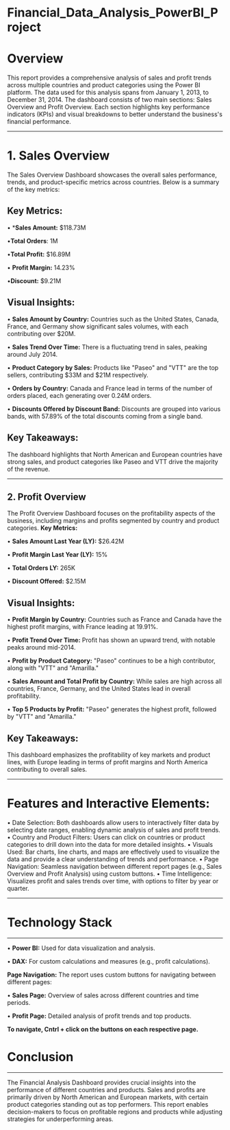 # Financial_Data_Analysis_PowerBI_Project

# Overview
This report provides a comprehensive analysis of sales and profit trends across multiple countries and product categories using the Power BI platform. The data used for this analysis spans from January 1, 2013, to December 31, 2014.
The dashboard consists of two main sections: Sales Overview and Profit Overview. Each section highlights key performance indicators (KPIs) and visual breakdowns to better understand the business's financial performance.
________________________________________
# 1. Sales Overview
The Sales Overview Dashboard showcases the overall sales performance, trends, and product-specific metrics across countries. Below is a summary of the key metrics:

## Key Metrics:

•	***Sales Amount:** $118.73M

•**Total Orders**: 1M

•**Total Profit:** $16.89M

•	**Profit Margin:** 14.23%

•**Discount:** $9.21M

## Visual Insights:
•	**Sales Amount by Country:** Countries such as the United States, Canada, France, and Germany show significant sales volumes, with each contributing over $20M.

•	**Sales Trend Over Time:** There is a fluctuating trend in sales, peaking around July 2014.

•	**Product Category by Sales:** Products like "Paseo" and "VTT" are the top sellers, contributing $33M and $21M respectively.

•	**Orders by Country:** Canada and France lead in terms of the number of orders placed, each generating over 0.24M orders.

•	**Discounts Offered by Discount Band:** Discounts are grouped into various bands, with 57.89% of the total discounts coming from a single band.

## Key Takeaways:
The dashboard highlights that North American and European countries have strong sales, and product categories like Paseo and VTT drive the majority of the revenue.
________________________________________
## 2. Profit Overview
The Profit Overview Dashboard focuses on the profitability aspects of the business, including margins and profits segmented by country and product categories.
**Key Metrics:**

•	**Sales Amount Last Year (LY):** $26.42M

•	**Profit Margin Last Year (LY):** 15%

•	**Total Orders LY:** 265K

•	**Discount Offered:** $2.15M

## Visual Insights:
•	**Profit Margin by Country:** Countries such as France and Canada have the highest profit margins, with France leading at 19.91%.

•	**Profit Trend Over Time:** Profit has shown an upward trend, with notable peaks around mid-2014.

•	**Profit by Product Category:** "Paseo" continues to be a high contributor, along with "VTT" and "Amarilla."

•	**Sales Amount and Total Profit by Country:** While sales are high across all countries, France, Germany, and the United States lead in overall profitability.

•	**Top 5 Products by Profit:** "Paseo" generates the highest profit, followed by "VTT" and "Amarilla."

## Key Takeaways:
This dashboard emphasizes the profitability of key markets and product lines, with Europe leading in terms of profit margins and North America contributing to overall sales.
________________________________________
# Features and Interactive Elements:

•	Date Selection: Both dashboards allow users to interactively filter data by selecting date ranges, enabling dynamic analysis of sales and profit trends.
•	Country and Product Filters: Users can click on countries or product categories to drill down into the data for more detailed insights.
•	Visuals Used: Bar charts, line charts, and maps are effectively used to visualize the data and provide a clear understanding of trends and performance.
•	Page Navigation: Seamless navigation between different report pages (e.g., Sales Overview and Profit Analysis) using custom buttons.
•	Time Intelligence: Visualizes profit and sales trends over time, with options to filter by year or quarter.
________________________________________
# Technology Stack
___
•	**Power BI:** Used for data visualization and analysis.

•	**DAX:** For custom calculations and measures (e.g., profit calculations).

**Page Navigation:** The report uses custom buttons for navigating between different pages:

•	**Sales Page:** Overview of sales across different countries and time periods.

•	**Profit Page:** Detailed analysis of profit trends and top products.

**To navigate, Cntrl + click on the buttons on each respective page.**

# Conclusion
___
The Financial Analysis Dashboard provides crucial insights into the performance of different countries and products. Sales and profits are primarily driven by North American and European markets, with certain product categories standing out as top performers. This report enables decision-makers to focus on profitable regions and products while adjusting strategies for underperforming areas.

